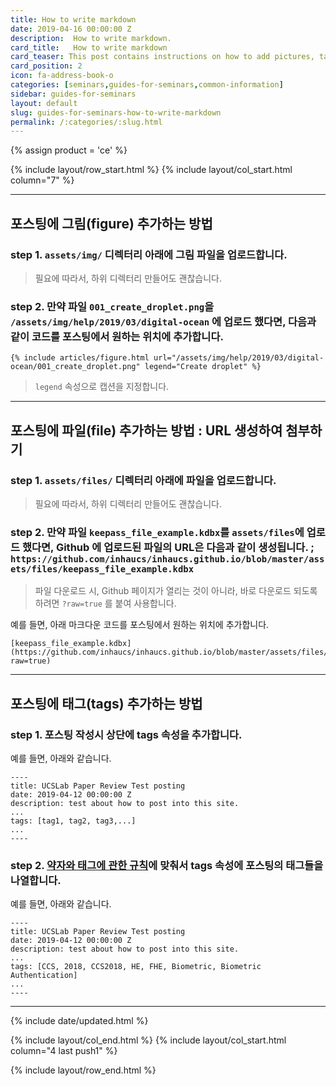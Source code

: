 ```yaml
---
title: How to write markdown
date: 2019-04-16 00:00:00 Z
description:  How to write markdown.
card_title:   How to write markdown
card_teaser: This post contains instructions on how to add pictures, tags, and files.
card_position: 2
icon: fa-address-book-o
categories: [seminars,guides-for-seminars,common-information]
sidebar: guides-for-seminars
layout: default
slug: guides-for-seminars-how-to-write-markdown
permalink: /:categories/:slug.html
---
```


{% assign product = 'ce' %}

{% include layout/row_start.html %}
{% include layout/col_start.html column="7" %}

----

## 포스팅에 그림(figure) 추가하는 방법

### step 1. ```assets/img/``` 디렉터리 아래에 그림 파일을 업로드합니다.
> 필요에 따라서, 하위 디렉터리 만들어도 괜찮습니다. 

### step 2. 만약 파일 ```001_create_droplet.png```을 ```/assets/img/help/2019/03/digital-ocean``` 에 업로드 했다면, 다음과 같이 코드를 포스팅에서 원하는 위치에 추가합니다. 
```
{% include articles/figure.html url="/assets/img/help/2019/03/digital-ocean/001_create_droplet.png" legend="Create droplet" %}
```
> ```legend``` 속성으로 캡션을 지정합니다.

----

## 포스팅에 파일(file) 추가하는 방법 : URL 생성하여 첨부하기

### step 1. ```assets/files/``` 디렉터리 아래에 파일을 업로드합니다.
> 필요에 따라서, 하위 디렉터리 만들어도 괜찮습니다. 

### step 2. 만약 파일 ```keepass_file_example.kdbx```를 ```assets/files```에 업로드 했다면, Github 에 업로드된 파일의 URL은 다음과 같이 생성됩니다. ; ```https://github.com/inhaucs/inhaucs.github.io/blob/master/assets/files/keepass_file_example.kdbx```
> 파일 다운로드 시, Github 페이지가 열리는 것이 아니라, 바로 다운로드 되도록 하려면 ```?raw=true``` 를 붙여 사용합니다. 

예를 들면, 아래 마크다운 코드를 포스팅에서 원하는 위치에 추가합니다.
```
[keepass_file_example.kdbx](https://github.com/inhaucs/inhaucs.github.io/blob/master/assets/files/keepass_file_example.kdbx?raw=true)
```

----

## 포스팅에 태그(tags) 추가하는 방법

### step 1. 포스팅 작성시 상단에 tags 속성을 추가합니다.

예를 들면, 아래와 같습니다.

```
----
title: UCSLab Paper Review Test posting
date: 2019-04-12 00:00:00 Z
description: test about how to post into this site. 
...
tags: [tag1, tag2, tag3,...]
...
----
```

### step 2. [약자와 태그에 관한 규칙](https://inhaucs.github.io/seminars/guides-for-seminars/common-information/guides-for-seminars-information-for-editors.html)에 맞춰서 tags 속성에 포스팅의 태그들을 나열합니다.

예를 들면, 아래와 같습니다.

```
----
title: UCSLab Paper Review Test posting
date: 2019-04-12 00:00:00 Z
description: test about how to post into this site. 
...
tags: [CCS, 2018, CCS2018, HE, FHE, Biometric, Biometric Authentication]
...
----
```

----


{% include date/updated.html %}

{% include layout/col_end.html %}
{% include layout/col_start.html column="4 last push1" %}

{% include layout/row_end.html %}
